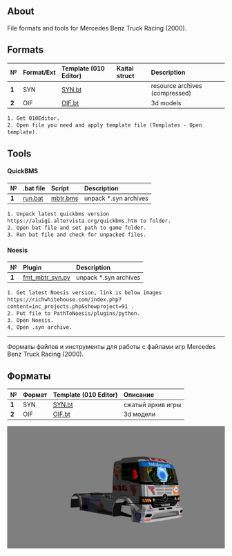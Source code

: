 ## About
File formats and tools for Mercedes Benz Truck Racing (2000).

## Formats
| № | Format/Ext  | Template (010 Editor) |  Kaitai struct | Description   |
| :-- | :------- | :-- |  :-- | :-- |
|  **1**  | SYN |  [SYN.bt](https://github.com/AlexKimov/MBTR-file-formats/blob/master/templates/010editor/SYN.bt) |  | resource archives (compressed) |
|  **2**  | OIF |  [OIF.bt](https://github.com/AlexKimov/MBTR-file-formats/blob/master/templates/010editor/OIF.bt) |  | 3d models |

    1. Get 010Editor.
    2. Open file you need and apply template file (Templates - Open template).

## Tools

#### QuickBMS 

| № | .bat file | Script  | Description   |
| :-- | :------- | :-------  | :-- |
|  **1**  | [run.bat](https://github.com/AlexKimov/MBTR-file-formats/blob/master/scripts/bms/run.bat) | [mbtr.bms](https://github.com/AlexKimov/MBTR-file-formats/blob/master/scripts/bms/mbtr.bms)  | unpack *.syn archives |

    1. Unpack latest quickbms version https://aluigi.altervista.org/quickbms.htm to folder.
    2. Open bat file and set path to game folder.
    3. Run bat file and check for unpacked files.
    
#### Noesis

| № | Plugin | Description   |
| :-- | :------- | :-------  | 
|  **1**  | [fmt_mbtr_syn.py](https://github.com/AlexKimov/MBTR-file-formats/blob/master/plugins/noesis/fmt_mbtr_syn.py)  | unpack *.syn archives |

    1. Get latest Noesis version, link is below images https://richwhitehouse.com/index.php?content=inc_projects.php&showproject=91 .
    2. Put file to PathToNoesis/plugins/python.
    3. Open Noesis. 
    4, Open .syn archive.
        
----

Форматы файлов и инструменты для работы с файлами игр Mercedes Benz Truck Racing (2000).

## Форматы
| № | Формат | Template (010 Editor) | Описание   |
| :-- | :------- | :-- |  :-- | 
|  **1**  | SYN |  [SYN.bt](https://github.com/AlexKimov/MBTR-file-formats/blob/master/templates/010editor/SYN.bt) |  сжатый архив игры |
|  **2**  | OIF |  [OIF.bt](https://github.com/AlexKimov/MBTR-file-formats/blob/master/templates/010editor/OIF.bt) |  3d модели |

![Truck!!](truck.jpg)
